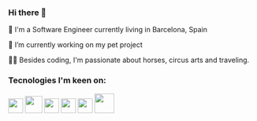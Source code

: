 ### Hi there 👋

🏮 I'm a Software Engineer currently living in Barcelona, Spain

🔭 I’m currently working on my pet project

🤸‍♀️ Besides coding, I'm passionate about horses, circus arts and traveling.

### Tecnologies I'm keen on:
<img width="30px" src="https://cdn.worldvectorlogo.com/logos/angular-icon.svg"/>
<img width="35px" src="https://upload.wikimedia.org/wikipedia/commons/thumb/4/4c/Typescript_logo_2020.svg/1024px-Typescript_logo_2020.svg.png" />
<img width="30px" src="https://www.pinpng.com/pngs/m/208-2082662_logo-nestjs-nest-js-hd-png-download.png" />
<img width="30px" src="https://upload.wikimedia.org/wikipedia/commons/1/17/GraphQL_Logo.svg" />
<img width="30px" src="https://upload.wikimedia.org/wikipedia/commons/a/a7/React-icon.svg" />
<img width="40px" src="https://e7.pngegg.com/pngimages/722/830/png-clipart-node-js-javascript-asynchronous-i-o-chrome-v8-event-driven-programming-others-miscellaneous-angle.png" />



<!--
**thaistcosta/thaistcosta** is a ✨ _special_ ✨ repository because its `README.md` (this file) appears on your GitHub profile.

Here are some ideas to get you started:

- 🔭 I’m currently working on ...
- 🌱 I’m currently learning ...
- 👯 I’m looking to collaborate on ...
- 🤔 I’m looking for help with ...
- 💬 Ask me about ...
- 📫 How to reach me: ...
- 😄 Pronouns: ...
- ⚡ Fun fact: ...
-->
